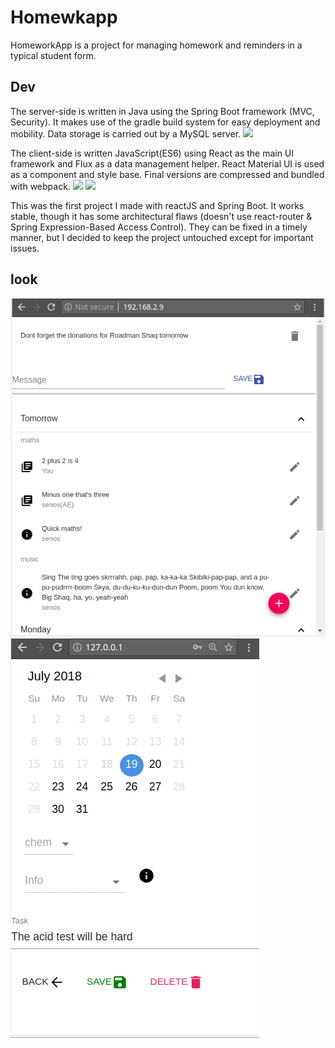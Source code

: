 # Homewkapp
HomeworkApp is a project for managing homework and reminders in a typical student form. 

## Dev
The server-side is written in Java using the Spring Boot framework (MVC, Security). It makes use of the gradle build system for easy deployment and mobility. Data storage is carried out by a MySQL server.
![](https://bgasparotto.com/wp-content/uploads/2017/12/spring-boot-logo.png)

The client-side is written JavaScript(ES6) using React as the main UI framework and Flux as a data management helper. React Material UI is used as a component and style base. Final versions are compressed and bundled with webpack.
![](https://www.essitco.com/wp-content/uploads/2017/05/react.png)
![](http://www.codice.cc/wp-content/uploads/2016/09/flux-logo.png)

This was the first project I made with reactJS and Spring Boot. It works stable, though it has some architectural flaws (doesn't use react-router & Spring Expression-Based Access Control). They can be fixed in a timely manner, but I decided to keep the project untouched except for important issues.  


## look
![list](https://github.com/DranikProgrammer/homewkapp/blob/master/desc/list.png) 
![edit](https://github.com/DranikProgrammer/homewkapp/blob/master/desc/edit.png)
